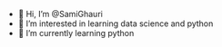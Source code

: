 - 👋 Hi, I’m @SamiGhauri
- 👀 I’m interested in learning data science and python
- 🌱 I’m currently learning python

<!---
SamiGhauri/SamiGhauri is a ✨ special ✨ repository because its `README.md` (this file) appears on your GitHub profile.
You can click the Preview link to take a look at your changes.
--->
